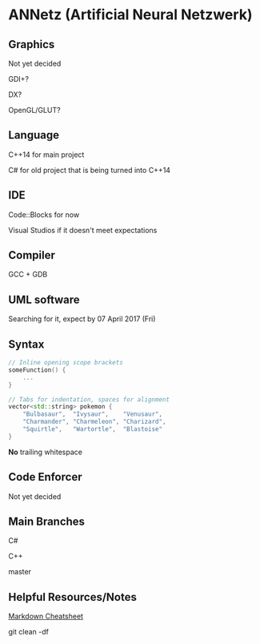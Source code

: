 # ANNetz (Artificial Neural Netzwerk)

## Graphics
Not yet decided

GDI+?

DX?

OpenGL/GLUT?

## Language
C++14 for main project

C# for old project that is being turned into C++14

## IDE
Code::Blocks for now

Visual Studios if it doesn't meet expectations

## Compiler
GCC + GDB

## UML software
Searching for it, expect by 07 April 2017 (Fri)

## Syntax
```C++
// Inline opening scope brackets
someFunction() {
	...
}
```

```C++
// Tabs for indentation, spaces for alignment
vector<std::string> pokemon {
	"Bulbasaur",  "Ivysaur",    "Venusaur",
	"Charmander", "Charmeleon", "Charizard",
	"Squirtle",   "Wartortle",  "Blastoise"
}
```

**No** trailing whitespace

## Code Enforcer
Not yet decided

## Main Branches
C#

C++

master

## Helpful Resources/Notes
[Markdown Cheatsheet](https://github.com/adam-p/markdown-here/wiki/Markdown-Cheatsheet)

git clean -df
